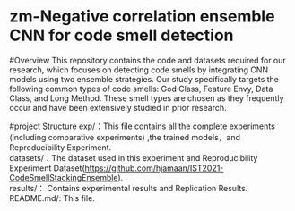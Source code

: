 # zm-Negative correlation ensemble CNN for code smell detection
#Overview
This repository contains the code and datasets required for our research, which focuses on detecting code smells by integrating CNN models using two ensemble strategies. Our study specifically targets the following common types of code smells: God Class, Feature Envy, Data Class, and Long Method. These smell types are chosen as they frequently occur and have been extensively studied in prior research.

#project Structure
exp/：This file contains all the complete experiments (including comparative experiments) ,the trained models，and Reproducibility Experiment.   
datasets/：The dataset used in this experiment and Reproducibility Experiment Dataset(https://github.com/hjamaan/IST2021-CodeSmellStackingEnsemble).   
results/： Contains experimental results and Replication Results.   
README.md/: This file.
